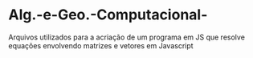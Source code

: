 # Alg.-e-Geo.-Computacional-
Arquivos utilizados para a acriação de um programa em JS que resolve equações envolvendo matrizes e vetores em Javascript

